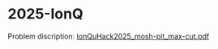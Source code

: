 # 2025-IonQ

Problem discription: [IonQuHack2025_mosh-pit_max-cut.pdf](IonQuHack2025_mosh-pit_max-cut.pdf)

